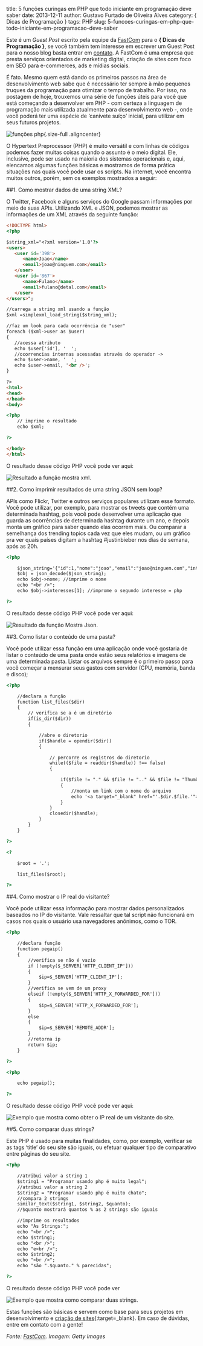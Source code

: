 title: 5 funções curingas em PHP que todo iniciante em programação deve saber
date: 2013-12-11
author: Gustavo Furtado de Oliveira Alves
category: { Dicas de Programação }
tags: PHP
slug: 5-funcoes-curingas-em-php-que-todo-iniciante-em-programacao-deve-saber

Este é um *Guest Post* escrito pela equipe da
[FastCom](http://fastcom.com.br/ "FastCom Marketing Digital e Performance")
para o **{ Dicas de Programação }**, se você também tem interesse em
escrever um Guest Post para o nosso blog basta entrar em
[contato](http://www.dicasdeprogramacao.com.br/contato/ "Contato"). A
FastCom é uma empresa que presta serviços orientados de marketing
digital, criação de sites com foco em SEO para e-commerces, ads e mídias
sociais.

É fato. Mesmo quem está dando os primeiros passos na área de
desenvolvimento web sabe que é necessário ter sempre à mão pequenos
truques da programação para otimizar o tempo de trabalho. Por isso, na
postagem de hoje, trouxemos uma série de funções úteis para você que
está começando a desenvolver em PHP - com certeza a linguagem de
programação mais utilizada atualmente para desenvolvimento web -, onde
você poderá ter uma espécie de ‘canivete suíço’ inicial, para utilizar
em seus futuros projetos.

![funções
php](/images/5-funcoes-curingas-em-php-que-todo-iniciante-em-programacao-deve-saber/php.jpg){.size-full .aligncenter}

O Hypertext Preprocessor (PHP) é muito versátil e com linhas de códigos
podemos fazer muitas coisas quando o assunto é o meio digital. Ele,
inclusive, pode ser usado na maioria dos sistemas operacionais e, aqui,
elencamos algumas funções básicas e mostramos de forma prática situações
nas quais você pode usar os scripts. Na internet, você encontra muitos
outros, porém, sem os exemplos mostrados a seguir:

##1. Como mostrar dados de uma string XML?

O Twitter, Facebook e alguns serviços do Google passam informações por
meio de suas APIs. Utilizando XML e JSON, podemos mostrar as informações
de um XML através da seguinte função:

```html
<!DOCTYPE html>
<?php

$string_xml="<?xml version='1.0'?>
<users>
   <user id='398'>
      <name>Joao</name>
      <email>joao@ninguem.com</email>
   </user>
   <user id='867'>
      <name>Fulano</name>
      <email>fulano@detal.com</email>
   </user>
</users>";

//carrega a string xml usando a função
$xml =simplexml_load_string($string_xml);

//faz um look para cada ocorrência de "user"
foreach ($xml->user as $user)
{
   //acessa atributo
   echo $user['id'], '  ';
   //ocorrencias internas acessadas através do operador ->
   echo $user->name, '  ';
   echo $user->email, '<br />';
}

?>
<html>
<head>
</head>
<body>

<?php
    // imprime o resultado
    echo $xml;

?>

</body>
</html>
```

O resultado desse código PHP você pode ver aqui:

![Resultado a função mostra xml](/images/5-funcoes-curingas-em-php-que-todo-iniciante-em-programacao-deve-saber/mostra-xml.png "Exemplo que mostra as informações de um XML").

##2. Como imprimir resultados de uma string JSON sem loop?

APIs como Flickr, Twitter e outros serviços populares utilizam esse
formato. Você pode utilizar, por exemplo, para mostrar os tweets que
contém uma determinada hashtag, pois você pode desenvolver uma aplicação
que guarda as ocorrências de determinada hashtag durante um ano, e
depois monta um gráfico para saber quando elas ocorrem mais. Ou comparar
a semelhança dos trending topics cada vez que eles mudam, ou um gráfico
pra ver quais países digitam a hashtag \#justinbieber nos dias de
semana, após as 20h.

```html
<?php

    $json_string='{"id":1,"nome":"joao","email":"joao@ninguem.com","interesses":["wordpress","php"]} ';
    $obj = json_decode($json_string);
    echo $obj->nome; //imprime o nome
    echo "<br />";
    echo $obj->interesses[1]; //improme o segundo interesse = php

?>
```

O resultado desse código PHP você pode
ver aqui:

![Resultado da função Mostra Json](/images/5-funcoes-curingas-em-php-que-todo-iniciante-em-programacao-deve-saber/mostra-json.png "Exemplo que mostra as informações de um JSON sem loop").

##3. Como listar o conteúdo de uma pasta?

Você pode utilizar essa função em uma aplicação onde você gostaria de
listar o conteúdo de uma pasta onde estão seus relatórios e imagens de
uma determinada pasta. Listar os arquivos sempre é o primeiro passo para
você começar a mensurar seus gastos com servidor (CPU, memória, banda e
disco);

```html
<?php

    //declara a função
    function list_files($dir)
    {
        // verifica se a é um diretório
        if(is_dir($dir))
        {

            //abre o diretorio
            if($handle = opendir($dir))
            {

                // percorre os registros do diretorio
                while(($file = readdir($handle)) !== false)
                {

                    if($file != "." && $file != ".." && $file != "Thumbs.db")
                    {
                        //monta um link com o nome do arquivo
                        echo '<a target="_blank" href="'.$dir.$file.'">'.$file.'</a><br>'."n";
                    }
                }
                closedir($handle);
            }
        }
    }

?>

<?

    $root = '.';

    list_files($root);

?>
```

##4. Como mostrar o IP real do visitante?

Você pode utilizar essa informação para mostrar dados personalizados
baseados no IP do visitante. Vale ressaltar que tal script não
funcionará em casos nos quais o usuário usa navegadores anônimos, como o
TOR.

```html
<?php

    //declara função
    function pegaip()
    {
        //verifica se não é vazio
        if (!empty($_SERVER['HTTP_CLIENT_IP']))
        {
            $ip=$_SERVER['HTTP_CLIENT_IP'];
        }
        //verifica se vem de um proxy
        elseif (!empty($_SERVER['HTTP_X_FORWARDED_FOR']))
        {
            $ip=$_SERVER['HTTP_X_FORWARDED_FOR'];
        }
        else
        {
            $ip=$_SERVER['REMOTE_ADDR'];
        }
        //retorna ip
        return $ip;
    }

?>

<?php

    echo pegaip();

?>
```

O resultado desse código PHP você pode
ver aqui:

![Exemplo que mostra como obter o IP real de um visitante do site.](/images/5-funcoes-curingas-em-php-que-todo-iniciante-em-programacao-deve-saber/php-ip-real.png)

##5. Como comparar duas strings?

Este PHP é usado para muitas finalidades, como, por exemplo, verificar
se as tags ‘title’ do seu site são iguais, ou efetuar qualquer tipo de
comparativo entre páginas do seu site.

```html
<?php

    //atribui valor a string 1
    $string1 = "Programar usando php é muito legal";
    //atribui valor a string 2
    $string2 = "Programar usando php é muito chato";
    //compara 2 strings
    similar_text($string1, $string2, $quanto);
    //$quanto mostrará quantos % as 2 strings são iguais

    //imprime os resultados
    echo "As Strings:";
    echo "<br />";
    echo $string1;
    echo "<br />";
    echo "e<br />";
    echo $string2;
    echo "<br />";
    echo "são ".$quanto." % parecidas";

?>
```

O resultado desse código PHP você pode
ver 

![Exemplo que mostra como comparar duas strings](/images/5-funcoes-curingas-em-php-que-todo-iniciante-em-programacao-deve-saber/verifica-parecidas.png).

Estas funções são básicas e servem como base para seus projetos em
desenvolvimento e [criação de
sites](http://fastcom.com.br/servicos/criacao-de-sites/){:target=\_blank}. Em caso de
dúvidas, entre em contato com a gente!

*Fonte:* [*FastCom*](http://fastcom.com.br/)*.*
*Imagem: Getty Images*
